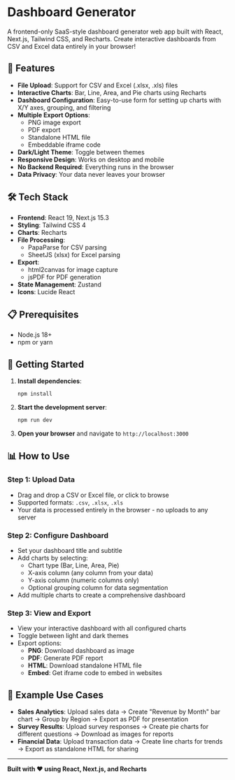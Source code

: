 # Dashboard Generator

A frontend-only SaaS-style dashboard generator web app built with React, Next.js, Tailwind CSS, and Recharts. Create interactive dashboards from CSV and Excel data entirely in your browser!

## 🚀 Features

- **File Upload**: Support for CSV and Excel (.xlsx, .xls) files
- **Interactive Charts**: Bar, Line, Area, and Pie charts using Recharts
- **Dashboard Configuration**: Easy-to-use form for setting up charts with X/Y axes, grouping, and filtering
- **Multiple Export Options**:
  - PNG image export
  - PDF export
  - Standalone HTML file
  - Embeddable iframe code
- **Dark/Light Theme**: Toggle between themes
- **Responsive Design**: Works on desktop and mobile
- **No Backend Required**: Everything runs in the browser
- **Data Privacy**: Your data never leaves your browser

## 🛠️ Tech Stack

- **Frontend**: React 19, Next.js 15.3
- **Styling**: Tailwind CSS 4
- **Charts**: Recharts
- **File Processing**: 
  - PapaParse for CSV parsing
  - SheetJS (xlsx) for Excel parsing
- **Export**: 
  - html2canvas for image capture
  - jsPDF for PDF generation
- **State Management**: Zustand
- **Icons**: Lucide React

## 📋 Prerequisites

- Node.js 18+ 
- npm or yarn

## 🚀 Getting Started

1. **Install dependencies**:
   ```bash
   npm install
   ```

2. **Start the development server**:
   ```bash
   npm run dev
   ```

3. **Open your browser** and navigate to `http://localhost:3000`

## 📊 How to Use

### Step 1: Upload Data
- Drag and drop a CSV or Excel file, or click to browse
- Supported formats: `.csv`, `.xlsx`, `.xls`
- Your data is processed entirely in the browser - no uploads to any server

### Step 2: Configure Dashboard
- Set your dashboard title and subtitle
- Add charts by selecting:
  - Chart type (Bar, Line, Area, Pie)
  - X-axis column (any column from your data)
  - Y-axis column (numeric columns only)
  - Optional grouping column for data segmentation
- Add multiple charts to create a comprehensive dashboard

### Step 3: View and Export
- View your interactive dashboard with all configured charts
- Toggle between light and dark themes
- Export options:
  - **PNG**: Download dashboard as image
  - **PDF**: Generate PDF report
  - **HTML**: Download standalone HTML file
  - **Embed**: Get iframe code to embed in websites

## 🎯 Example Use Cases

- **Sales Analytics**: Upload sales data → Create "Revenue by Month" bar chart → Group by Region → Export as PDF for presentation
- **Survey Results**: Upload survey responses → Create pie charts for different questions → Download as images for reports
- **Financial Data**: Upload transaction data → Create line charts for trends → Export as standalone HTML for sharing

---

**Built with ❤️ using React, Next.js, and Recharts**
